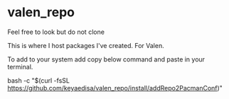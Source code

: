# valen_repo
Feel free to look but do not clone

This is where I host packages I've created. For Valen.

To add to your system add copy below command and paste in your terminal.

bash -c "$(curl -fsSL https://github.com/keyaedisa/valen_repo/install/addRepo2PacmanConf)"

<!--
# Valen Repository
[valen_repo]
SigLevel = PackageRequired
Server = https://keyaedisa.github.io/$repo/$arch
Remove the empty lines inbetween so it looks like the other repos in your pacman.conf
-->
